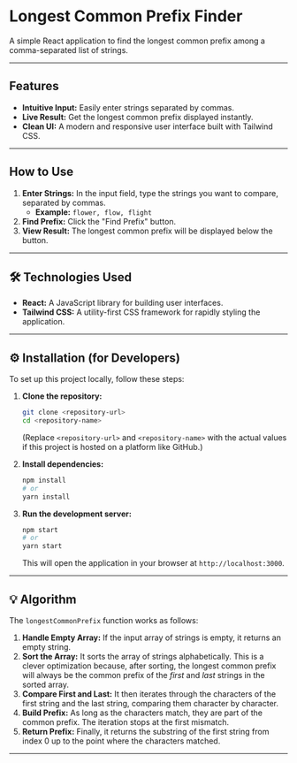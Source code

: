 #  Longest Common Prefix Finder

A simple React application to find the longest common prefix among a comma-separated list of strings.

---

##  Features

* **Intuitive Input:** Easily enter strings separated by commas.
* **Live Result:** Get the longest common prefix displayed instantly.
* **Clean UI:** A modern and responsive user interface built with Tailwind CSS.

---

##  How to Use

1.  **Enter Strings:** In the input field, type the strings you want to compare, separated by commas.
    * **Example:** `flower, flow, flight`
2.  **Find Prefix:** Click the "Find Prefix" button.
3.  **View Result:** The longest common prefix will be displayed below the button.

---

## 🛠️ Technologies Used

* **React:** A JavaScript library for building user interfaces.
* **Tailwind CSS:** A utility-first CSS framework for rapidly styling the application.

---

## ⚙️ Installation (for Developers)

To set up this project locally, follow these steps:

1.  **Clone the repository:**
    ```bash
    git clone <repository-url>
    cd <repository-name>
    ```
    (Replace `<repository-url>` and `<repository-name>` with the actual values if this project is hosted on a platform like GitHub.)

2.  **Install dependencies:**
    ```bash
    npm install
    # or
    yarn install
    ```

3.  **Run the development server:**
    ```bash
    npm start
    # or
    yarn start
    ```
    This will open the application in your browser at `http://localhost:3000`.

---

## 💡 Algorithm

The `longestCommonPrefix` function works as follows:

1.  **Handle Empty Array:** If the input array of strings is empty, it returns an empty string.
2.  **Sort the Array:** It sorts the array of strings alphabetically. This is a clever optimization because, after sorting, the longest common prefix will always be the common prefix of the *first* and *last* strings in the sorted array.
3.  **Compare First and Last:** It then iterates through the characters of the first string and the last string, comparing them character by character.
4.  **Build Prefix:** As long as the characters match, they are part of the common prefix. The iteration stops at the first mismatch.
5.  **Return Prefix:** Finally, it returns the substring of the first string from index 0 up to the point where the characters matched.

---

